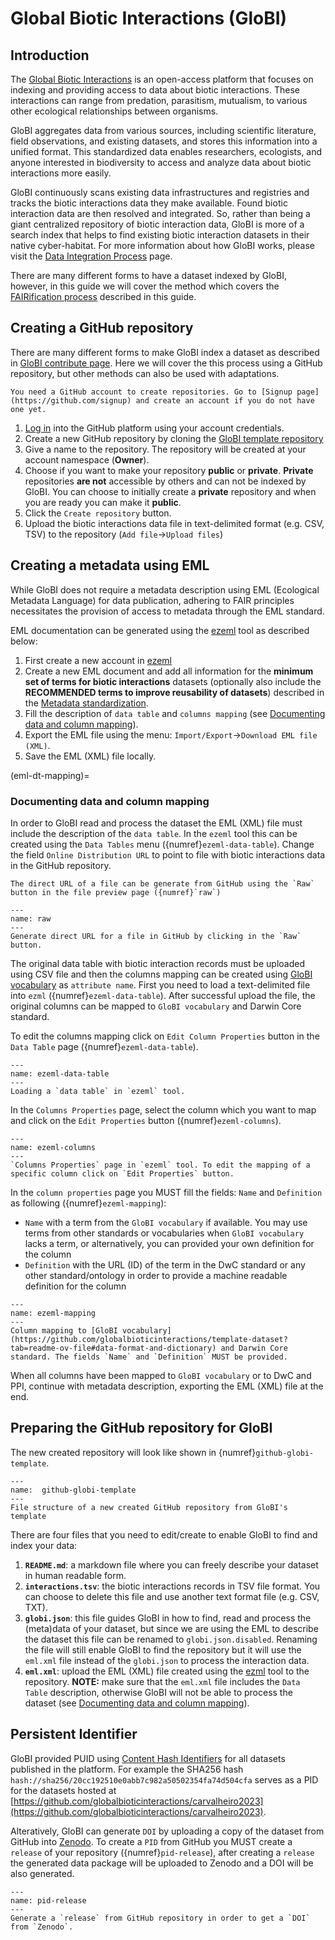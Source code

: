 # Global Biotic Interactions (GloBI)

## Introduction

The [Global Biotic Interactions](http://globalbioticinteractions.org/) is an open-access platform that focuses on indexing and providing access to data about biotic interactions. These interactions can range from predation, parasitism, mutualism, to various other ecological relationships between organisms.

GloBI aggregates data from various sources, including scientific literature, field observations, and existing datasets, and stores this information into a unified format. This standardized data enables researchers, ecologists, and anyone interested in biodiversity to access and analyze data about biotic interactions more easily.

GloBI continuously scans existing data infrastructures and registries and tracks the biotic interactions data they make available. Found biotic interaction data are then resolved and integrated. So, rather than being a giant centralized repository of biotic interaction data, GloBI is more of a search index that helps to find existing biotic interaction datasets in their native cyber-habitat. For more information about how GloBI works, please visit the [Data Integration Process](https://www.globalbioticinteractions.org/process) page.

There are many different forms to have a dataset indexed by GloBI, however, in this guide we will cover the method which covers the [FAIRification process](fairification) described in this guide.

## Creating a GitHub repository

There are many different forms to make GloBI index a dataset as described in [GloBI contribute page](https://www.globalbioticinteractions.org/contribute). Here we will cover the this process using a GitHub repository, but other methods can also be used with adaptations.

```{warning}
You need a GitHub account to create repositories. Go to [Signup page](https://github.com/signup) and create an account if you do not have one yet.
```

1. [Log in](https://github.com/login) into the GitHub platform using your account credentials.
1. Create a new GitHub repository by cloning the [GloBI template repository](https://github.com/globalbioticinteractions/template-dataset/generate)
2. Give a name to the repository. The repository will be created at your account namespace (**Owner**).
3. Choose if you want to make your repository **public** or **private**. **Private** repositories **are not** accessible by others and can not be indexed by GloBI. You can choose to initially create a **private** repository and when you are ready you can make it **public**.
4. Click the `Create repository` button.
5. Upload the biotic interactions data file in text-delimited format (e.g. CSV, TSV) to the repository (`Add file`->`Upload files`)

## Creating a metadata using EML

While GloBI does not require a metadata description using EML (Ecological Metadata Language) for data publication, adhering to FAIR principles necessitates the provision of access to metadata through the EML standard.

EML documentation can be generated using the [ezeml](https://ezeml.edirepository.org/) tool as described below:

1. First create a new account in [ezeml](https://ezeml.edirepository.org/eml/)
2. Create a new EML document and add all information for the **minimum set of terms for biotic interactions** datasets (optionally also include the **RECOMMENDED terms to improve reusability of datasets**) described in the [Metadata standardization](metadata-std).
3. Fill the description of `data table` and `columns mapping` (see [Documenting data and column mapping](eml-dt-mapping)).
3. Export the EML file using the menu:  `Import/Export`->`Download EML file (XML)`.
4. Save the EML (XML) file locally.

(eml-dt-mapping)=
### Documenting data and column mapping

In order to GloBI read and process the dataset the EML (XML) file must include the description of the `data table`. In the `ezeml` tool this can be created using the `Data Tables` menu ({numref}`ezeml-data-table`). Change the field `Online Distribution URL` to point to file with biotic interactions data in the GitHub repository.

```{note}
The direct URL of a file can be generate from GitHub using the `Raw` button in the file preview page ({numref}`raw`)
```

```{figure} ../../images/raw.png
---
name: raw
---
Generate direct URL for a file in GitHub by clicking in the `Raw` button.
```

The original data table with biotic interaction records must be uploaded using CSV file and then the columns mapping can be created using [GloBI vocabulary](https://github.com/globalbioticinteractions/template-dataset?tab=readme-ov-file#data-format-and-dictionary) as `attribute name`. First you need to load a text-delimited file into `ezml` ({numref}`ezeml-data-table`). After successful upload the file, the original columns can be mapped to `GloBI vocabulary` and Darwin Core standard.

To edit the columns mapping click on `Edit Column Properties` button in the `Data Table` page ({numref}`ezeml-data-table`).

```{figure} ../../images/ezeml-data-table.png
---
name: ezeml-data-table
---
Loading a `data table` in `ezeml` tool.
```


In the `Columns Properties` page, select the column which you want to map and click on the `Edit Properties` button ({numref}`ezeml-columns`).

```{figure} ../../images/ezeml-columns.png
---
name: ezeml-columns
---
`Columns Properties` page in `ezeml` tool. To edit the mapping of a specific column click on `Edit Properties` button.
```

In the `column properties` page you MUST fill the fields: `Name` and `Definition` as following ({numref}`ezeml-mapping`):
- `Name` with a term from the `GloBI vocabulary` if available. You may use terms from other standards or vocabularies when `GloBI vocabulary` lacks a term, or alternatively, you can provided your own definition for the column
- `Definition` with the URL (ID) of the term in the DwC standard or any other standard/ontology in order to provide a machine readable definition for the column

```{figure} ../../images/ezeml-mapping.png
---
name: ezeml-mapping
---
Column mapping to [GloBI vocabulary](https://github.com/globalbioticinteractions/template-dataset?tab=readme-ov-file#data-format-and-dictionary) and Darwin Core standard. The fields `Name` and `Definition` MUST be provided.
```

When all columns have been mapped to `GloBI vocabulary` or to DwC and PPI, continue with metadata description, exporting the EML (XML) file at the end.


## Preparing the GitHub repository for GloBI


The new created repository will look like shown in {numref}`github-globi-template`.

```{figure} ../../images/github-globi-template.png
---
name:  github-globi-template
---
File structure of a new created GitHub repository from GloBI's template
```


There are four files that you need to edit/create to enable GloBI to find and index your data:

1. **``README.md``**: a markdown file where you can freely describe your dataset in human readable form.
2. **``interactions.tsv``**: the biotic interactions records in TSV file format. You can choose to delete this file and use another text format file (e.g. CSV, TXT).
3. **``globi.json``**: this file guides GloBI in how to find, read and process the (meta)data of your dataset, but since we are using the EML to describe the dataset this file can be renamed to `globi.json.disabled`. Renaming the file will still enable GloBI to find the repository but it will use the `eml.xml` file instead of the `globi.json` to process the interaction data.
4. **``eml.xml``**: upload the EML (XML) file created using the [ezml](https://ezeml.edirepository.org/eml/) tool to the repository. **NOTE:** make sure that the `eml.xml` file includes the `Data Table` description, otherwise GloBI will not be able to process the dataset (see [Documenting data and column mapping](eml-dt-mapping)).

## Persistent Identifier


GloBI provided PUID using [Content Hash Identifiers](content-hash-identifiers) for all datasets published in the platform. For example the SHA256 hash `hash://sha256/20cc192510e0abb7c982a50502354fa74d504cfa` serves as a PID for the datasets hosted at [https://github.com/globalbioticinteractions/carvalheiro2023](https://github.com/globalbioticinteractions/carvalheiro2023).

Alteratively, GloBI can generate `DOI` by uploading a copy of the dataset from GitHub into [Zenodo](https://zenodo.org). To create a `PID` from GitHub you MUST create a `release` of your repository ({numref}`pid-release`), after creating a `release` the generated data package will be uploaded to Zenodo and a DOI will be also generated.

```{figure} ../../images/release.png
---
name: pid-release
---
Generate a `release` from GitHub repository in order to get a `DOI` from `Zenodo`.
```